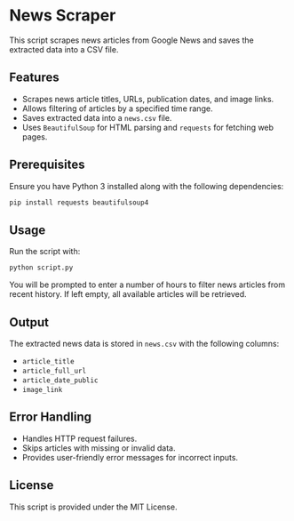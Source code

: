 # News Scraper

This script scrapes news articles from Google News and saves the extracted data into a CSV file.

## Features
- Scrapes news article titles, URLs, publication dates, and image links.
- Allows filtering of articles by a specified time range.
- Saves extracted data into a `news.csv` file.
- Uses `BeautifulSoup` for HTML parsing and `requests` for fetching web pages.

## Prerequisites
Ensure you have Python 3 installed along with the following dependencies:

```bash
pip install requests beautifulsoup4
```

## Usage
Run the script with:

```bash
python script.py
```

You will be prompted to enter a number of hours to filter news articles from recent history. If left empty, all available articles will be retrieved.

## Output
The extracted news data is stored in `news.csv` with the following columns:
- `article_title`
- `article_full_url`
- `article_date_public`
- `image_link`

## Error Handling
- Handles HTTP request failures.
- Skips articles with missing or invalid data.
- Provides user-friendly error messages for incorrect inputs.

## License
This script is provided under the MIT License.
